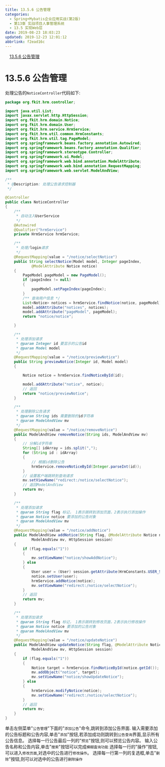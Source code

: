 ```yaml
---
title: 13.5.6 公告管理
categories: 
  - Spring+Mybatis企业应用实战(第2版)
  - 第13章 实战项目人事管理系统
  - 13.5 实现Web层
date: 2019-08-23 18:03:23
updated: 2019-12-23 12:01:12
abbrlink: f2ead16c
---
```

<div id='my_toc'><a href="/JavaReadingNotes/f2ead16c/#13-5-6-公告管理" class="header_1">13.5.6 公告管理</a>&nbsp;<br></div>
<style>.header_1{margin-left: 1em;}.header_2{margin-left: 2em;}.header_3{margin-left: 3em;}.header_4{margin-left: 4em;}.header_5{margin-left: 5em;}.header_6{margin-left: 6em;}</style>
<!--more-->
<script>if (navigator.platform.search('arm')==-1){document.getElementById('my_toc').style.display = 'none';}var e,p = document.getElementsByTagName('p');while (p.length>0) {e = p[0];e.parentElement.removeChild(e);}</script>

<!--end-->
<!--SSTStart-->
# 13.5.6 公告管理 #
处理公告的`NoticeController`代码如下:
```java
package org.fkit.hrm.controller;

import java.util.List;
import javax.servlet.http.HttpSession;
import org.fkit.hrm.domain.Notice;
import org.fkit.hrm.domain.User;
import org.fkit.hrm.service.HrmService;
import org.fkit.hrm.util.common.HrmConstants;
import org.fkit.hrm.util.tag.PageModel;
import org.springframework.beans.factory.annotation.Autowired;
import org.springframework.beans.factory.annotation.Qualifier;
import org.springframework.stereotype.Controller;
import org.springframework.ui.Model;
import org.springframework.web.bind.annotation.ModelAttribute;
import org.springframework.web.bind.annotation.RequestMapping;
import org.springframework.web.servlet.ModelAndView;

/**
 * @Description: 处理公告请求控制器
 */

@Controller
public class NoticeController
{
    /**
     * 自动注入UserService
     */
    @Autowired
    @Qualifier("hrmService")
    private HrmService hrmService;

    /**
     * 处理/login请求
     */
    @RequestMapping(value = "/notice/selectNotice")
    public String selectNotice(Model model, Integer pageIndex,
            @ModelAttribute Notice notice)
    {
        PageModel pageModel = new PageModel();
        if (pageIndex != null)
        {
            pageModel.setPageIndex(pageIndex);
        }
        /** 查询用户信息 */
        List<Notice> notices = hrmService.findNotice(notice, pageModel);
        model.addAttribute("notices", notices);
        model.addAttribute("pageModel", pageModel);
        return "notice/notice";

    }

    /**
     * 处理添加请求
     * @param Integer id 要显示的公告id
     * @param Model model
     */
    @RequestMapping(value = "/notice/previewNotice")
    public String previewNotice(Integer id, Model model)
    {

        Notice notice = hrmService.findNoticeById(id);

        model.addAttribute("notice", notice);
        // 返回
        return "notice/previewNotice";
    }

    /**
     * 处理删除公告请求
     * @param String ids 需要删除的id字符串
     * @param ModelAndView mv
     */
    @RequestMapping(value = "/notice/removeNotice")
    public ModelAndView removeNotice(String ids, ModelAndView mv)
    {
        // 分解id字符串
        String[] idArray = ids.split(",");
        for (String id : idArray)
        {
            // 根据id删除公告
            hrmService.removeNoticeById(Integer.parseInt(id));
        }
        // 设置客户端跳转到查询请求
        mv.setViewName("redirect:/notice/selectNotice");
        // 返回ModelAndView
        return mv;
    }

    /**
     * 处理添加请求
     * @param String flag 标记， 1表示跳转到添加页面，2表示执行添加操作
     * @param Notice notice 要添加的公告对象
     * @param ModelAndView mv
     */
    @RequestMapping(value = "/notice/addNotice")
    public ModelAndView addNotice(String flag, @ModelAttribute Notice notice,
            ModelAndView mv, HttpSession session)
    {
        if (flag.equals("1"))
        {
            mv.setViewName("notice/showAddNotice");
        } else
        {
            User user = (User) session.getAttribute(HrmConstants.USER_SESSION);
            notice.setUser(user);
            hrmService.addNotice(notice);
            mv.setViewName("redirect:/notice/selectNotice");
        }
        // 返回
        return mv;
    }

    /**
     * 处理添加请求
     * @param String flag 标记， 1表示跳转到修改页面，2表示执行修改操作
     * @param Notice notice 要添加的公告对象
     * @param ModelAndView mv
     */
    @RequestMapping(value = "/notice/updateNotice")
    public ModelAndView updateNotice(String flag, @ModelAttribute Notice notice,
            ModelAndView mv, HttpSession session)
    {
        if (flag.equals("1"))
        {
            Notice target = hrmService.findNoticeById(notice.getId());
            mv.addObject("notice", target);
            mv.setViewName("notice/showUpdateNotice");
        } else
        {
            hrmService.modifyNotice(notice);
            mv.setViewName("redirect:/notice/selectNotice");
        }
        // 返回
        return mv;
    }
}
```
单击左侧菜单"`公告管理`"下面的"`添加公告`"命令,跳转到添加公告界面.
输入需要添加的公告标题和公告内容,单击"`添加`"按钮,若添加成功则跳转到`公告查询`界面,显示所有公告信息。
选择每一行公告最后一列的"`预览`"按钮,则可以预览公告内容。
输入公告名称和公告内容,单击"`搜索`"按钮可以完成`模糊査询功能`
选择每一行的"操作"按钮,可以进入`修改页面`,对选中的公告进行`修改操作`。
选择每一行第一列的复选框,单击"`删除`"按钮,则可以对选中的公告进行`删除操作`
<!--SSTStop-->

